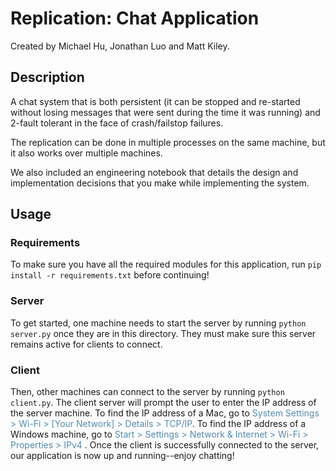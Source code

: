 # Replication: Chat Application
Created by Michael Hu, Jonathan Luo and Matt Kiley.

## Description

A chat system that is both persistent (it can be stopped and re-started without losing messages that were sent during the time it was running) and 2-fault tolerant in the face of crash/failstop failures.

The replication can be done in multiple processes on the same machine, but it also works over multiple machines.

We also included an engineering notebook that details the design and implementation decisions that you make while implementing the system. 

## Usage
### Requirements
To make sure you have all the required modules for this application, run `pip install -r requirements.txt` before continuing!
### Server
To get started, one machine needs to start the server by running `python server.py` once they are in this directory. They must make sure this server remains active for clients to connect.
### Client
Then, other machines can connect to the server by running `python client.py`. The client server will prompt the user to enter the IP address of the server machine. To find the IP address of a Mac, go to <span style="color:#528AAE">System Settings > Wi-Fi > [Your Network] > Details > TCP/IP</span>. To find the IP address of a Windows machine, go to <span style="color:#528AAE">Start > Settings > Network & Internet > Wi-Fi > Properties > IPv4 </span>. Once the client is successfully connected to the server, our application is now up and running--enjoy chatting!

